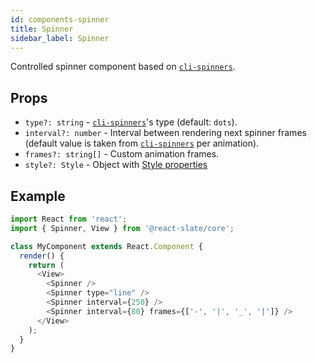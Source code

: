 ```yaml
---
id: components-spinner
title: Spinner
sidebar_label: Spinner
---
```


Controlled spinner component based on [`cli-spinners`](https://github.com/sindresorhus/cli-spinners).

## Props

* `type?: string` - [`cli-spinners`](https://github.com/sindresorhus/cli-spinners)'s type (default: `dots`).
* `interval?: number` - Interval between rendering next spinner frames (default value is taken from [`cli-spinners`](https://github.com/sindresorhus/cli-spinners) per animation).
* `frames?: string[]` - Custom animation frames.
* `style?: Style` - Object with [Style properties](./style-prop.md)

## Example

```js
import React from 'react';
import { Spinner, View } from '@react-slate/core';

class MyComponent extends React.Component {
  render() {
    return (
      <View>
        <Spinner />
        <Spinner type="line" />
        <Spinner interval={250} />
        <Spinner interval={80} frames={['-', '|', '_', '|']} />
      </View>
    );
  }
}
```
